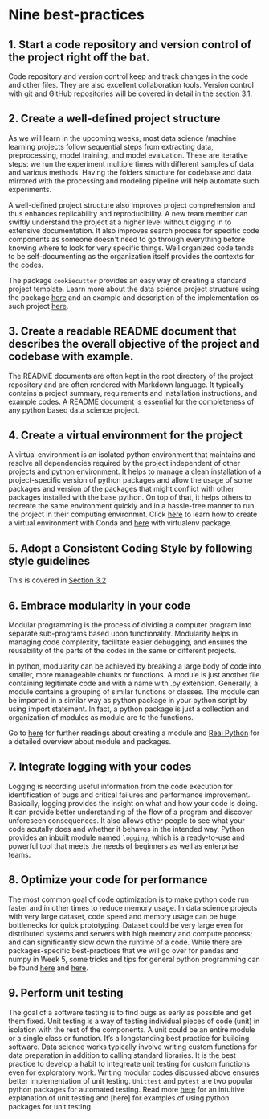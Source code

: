 # Nine best-practices

## 1. Start a code repository and version control of the project right off the bat.

 
Code repository and version control keep and track changes in the code and other files. They are also excellent collaboration tools. Version control with git and GitHub repositories will be covered in detail in the [section 3.1]().

## 2. Create a well-defined project structure


As we will learn in the upcoming weeks, most data science /machine learning projects follow sequential steps from extracting data, preprocessing, model training, and model evaluation. These are iterative steps: we run the experiment multiple times with different samples of data and various methods. Having the folders structure for codebase and data mirrored  with the processing and modeling pipeline will help automate such experiments.

A well-defined project structure also improves project comprehension and thus enhances replicability and reproducibility. A new team member can swiftly understand the project at a higher level without digging in to extensive documentation. It also improves search process for specific code components as someone doesn't need to go through everything before knowing where to look for very specific things. Well organized code tends to be self-documenting as the organization itself provides the contexts for the codes.

The package `cookiecutter` provides an easy way of creating a standard project template. Learn more about the data science project structure using the package [here](https://github.com/dssg/hitchhikers-guide/tree/master/sources/curriculum/0_before_you_start/pipelines-and-project-workflow) and an example and description of the implementation os such project [here](https://medium.com/swlh/how-to-structure-a-python-based-data-science-project-a-short-tutorial-for-beginners-7e00bff14f56).


## 3. Create a readable README document that describes the overall objective of the project and codebase with example. 

The README documents are often kept in the root directory of the project repository and are often rendered with Markdown language. It typically contains a project summary, requirements and installation instructions, and example codes. A README document is essential for the completeness of any python based data science project.


## 4. Create a virtual environment for the project

A virtual environment is an isolated python environment that maintains and resolve all dependencies required by the project independent of other projects and python environment. It helps to manage a clean installation of a project-specific version of python packages and allow the usage of some packages and version of the packages that might conflict with other packages installed with the base python. On top of that, it helps others to recreate the same environment quickly and in a hassle-free manner to run the project in their computing environmnt. Click [here](https://docs.conda.io/projects/conda/en/latest/user-guide/tasks/manage-environments.html) to learn how to create a virtual environment with Conda and [here](https://realpython.com/python-virtual-environments-a-primer/) with virtualenv package.


## 5. Adopt a Consistent Coding Style by following style guidelines

This is covered in [Section 3.2]()

## 6. Embrace modularity in your code

Modular programming is the process of dividing a computer program into separate sub-programs based upon functionality. Modularity helps in managing code complexity, facilitate easier debugging, and ensures the reusability of the parts of the codes in the same or different projects. 

In python, modularity can be achieved by breaking a large body of code into smaller, more manageable chunks or functions. A module is just another file containing legitimate code and with a name with .py extension. Generally, a module contains a grouping of similar functions or classes. The module can be imported in a similar way as python package in your python script by using import statement. In fact, a python package is just a collection and organization of modules as module are to the functions.

Go to [here](https://www.python-course.eu/modules_and_modular_programming.php) for further readings about creating a module and [Real Python](https://realpython.com/python-modules-packages/#python-modules-overview) for a detailed overview about module and packages.



## 7. Integrate logging with your codes

Logging is recording useful information from the code execution for identification of bugs and critical failures and performance improvement. Basically, logging provides the insight on what and how your code is doing. It can provide better understanding of the flow of a program and discover unforeseen consequences. It also allows other people to see what your code acutally does and whether it behaves in the intended way. Python provides an inbuilt module named `logging`, which is a ready-to-use and powerful tool that meets the needs of beginners as well as enterprise teams.  



## 8.  Optimize your code for performance

The most common goal of code optimization is to make python code run faster and in other times to reduce memory usage. In data science projects with very large dataset, code speed and memory usage can be huge bottlenecks for quick prototyping. Dataset could be very large even for distributed systems and servers with high memory and compute process; and can significantly slow down the runtime of a code. While there are packages-specific best-practices that we will go over for pandas and numpy in Week 5, some tricks and tips for general python programming can be found [here](https://www.geeksforgeeks.org/optimization-tips-python-code/) and [here](https://www.techbeamers.com/essential-python-tips-tricks-programmers/).


## 9. Perform unit testing

The goal of a software testing is to find bugs as early as possible and get them fixed. Unit testing is a way of testing individual pieces of code (unit) in isolation with the rest of the components. A unit could be an entire module or a single class or function. It’s a longstanding best practice for building software. Data science works typically involve writing custom functions for data preparation in addition to calling standard libraries. It is the best practice to develop a habit to integreate unit testing for custom functions even for exploratory work. Writing modular codes discussed above ensures better implementation of unit testing. `Unittest` and `pytest` are two popular python packages for automated testing. Read more [here](https://jeffknupp.com/blog/2013/12/09/improve-your-python-understanding-unit-testing/) for an intuitive explanation of unit testing and [here] for examples of using python packages for unit testing.